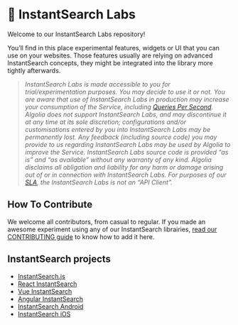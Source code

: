 # 🔬 InstantSearch Labs

Welcome to our InstantSearch Labs repository!

You’ll find in this place experimental features, widgets or UI that you can use on your websites. Those features usually are relying on advanced InstantSearch concepts, they might be integrated into the library more tightly afterwards.


> *InstantSearch Labs is made accessible to you for trial/experimentation purposes. You may decide to use it or not. You are aware that use of InstantSearch Labs in production may increase your consumption of the Service, including [Queries Per Second](https://www.algolia.com/doc/faq/monitoring/which-queries-are-counted-as-part-of-the-max-qps-computations/).
Algolia does not support InstantSearch Labs, and may discontinue it at any time at its sole discretion; configurations and/or customisations entered by you into InstantSearch Labs may be permanently lost. Any feedback (including source code) you may provide to us regarding InstantSearch Labs may be used by Algolia to improve the Service. 
InstantSearch Labs source code is provided “as is” and “as available” without any warranty of any kind. Algolia disclaims all obligation and liability for any harm or damage arising out of or in connection with InstantSearch Labs. For purposes of our [SLA](https://www.algolia.com/policies/sla), the InstantSearch Labs is not an “API Client”.*


## How To Contribute

We welcome all contributors, from casual to regular. If you made an awesome experiment using any of our InstantSearch librairies, [read our CONTRIBUTING guide](CONTRIBUTING.md) to know how to add it here.

## InstantSearch projects

* [InstantSearch.js](https://github.com/algolia/instantsearch.js)
* [React InstantSearch](https://github.com/algolia/react-instantsearch) 
* [Vue InstantSearch](https://github.com/algolia/vue-instantsearch) 
* [Angular InstantSearch](https://github.com/algolia/angular-instantsearch) 
* [InstantSearch Android](https://github.com/algolia/instantsearch-android) 
* [InstantSearch iOS](https://github.com/algolia/instantsearch-ios) 

